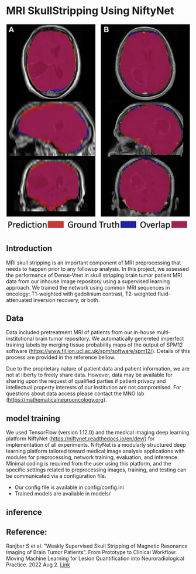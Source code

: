 # MRI SkullStripping Using NiftyNet
![alt text](figs/result.png)
## Introduction

MRI skull stripping is an important component of MRI preprocessing that needs to happen prior to any followup analysis.
In this project, we assessed the performance of Dense-Vnet in skull stripping brain tumor patient MRI data from our inhouse
image repository using a supervised learning approach. We trained the network using common MRI sequences in oncology: 
T1-weighted with gadolinium contrast, T2-weighted fluid-attenuated inversion recovery, or both. 

## Data
Data included pretreatment MRI of patients from our in-house multi-institutional brain tumor repository. We automatically 
genereted imperfect training labels by merging tissue probability maps of the output of SPM12 software (https://www.fil.ion.ucl.ac.uk/spm/software/spm12/).
Details of this process are provided in the reference bellow.

Due to the proprietary nature of patient data and patient information, we are not at liberty to freely share data.
However, data may be available for sharing upon the request of qualified parties if patient privacy and intellectual property 
interests of our institution are not compromised. For questions about data access please contact the MNO lab (https://mathematicalneurooncology.org).

## model training

We used TensorFlow (version 1.12.0) and the medical imaging deep learning platform NiftyNet (https://niftynet.readthedocs.io/en/dev/)
for implementation of all experiments. NiftyNet is a modularly structured deep learning platform tailored toward medical image analysis
applications with modules for preprocessing, network training, evaluation, and inference. Minimal coding is required from the user using
this platform, and the specific settings related to preprocessing images, training, and testing can be communicated via a configuration
file.

- Our config file is available in config/config.ini
- Trained models are available in models/  

## inference


## Reference:

Ranjbar S et al. "Weakly Supervised Skull Stripping of Magnetic Resonance Imaging of Brain Tumor Patients". From Prototype to Clinical Workflow: Moving Machine Learning for Lesion Quantification into Neuroradiological Practice. 2022 Aug 2. [Link](https://books.google.com/books?hl=en&lr=&id=UtJ-EAAAQBAJ&oi=fnd&pg=PA113&dq=Weakly+Supervised+Skull+Stripping+of+Magnetic+Resonance+Imaging+of+Brain+Tumor+Patients&ots=hU2BNUFe5V&sig=thj2f80jYcQeTYY_S0VXkL1C9KE#v=onepage&q=Weakly%20Supervised%20Skull%20Stripping%20of%20Magnetic%20Resonance%20Imaging%20of%20Brain%20Tumor%20Patients&f=false)




